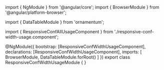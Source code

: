 import { NgModule } from '@angular/core';
import { BrowserModule } from '@angular/platform-browser';
  
import { DataTableModule } from 'ornamentum';
  
import { ResponsiveConfAllUsageComponent } from './responsive-conf-width-usage.component';

@NgModule({
 bootstrap: [ResponsiveConfWidthUsageComponent],
 declarations: [ResponsiveConfWidthUsageComponent],
 imports: [
    BrowserModule, 
    DataTableModule.forRoot()
  ]
})
export class ResponsiveConfWidthUsageModule {
}
